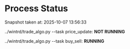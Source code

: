 # Process Status

Snapshot taken at: 2025-10-07 13:56:33

../wintrd/trade_algo.py --task price_update: **NOT RUNNING**

../wintrd/trade_algo.py --task buy_sell: **RUNNING**

